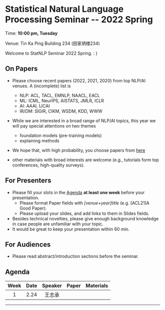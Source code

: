  # Statistical Natural Language Processing Seminar -- 2022 Spring

Time: **10:00 pm, Tuesday**

Venue: Tin Ka Ping Building 234 (田家炳楼234)

Welcome to StatNLP Seminar 2022 Spring. : )

## On Papers

- Please choose recent papers (2022, 2021, 2020) from top NLP/AI venues. A (incomplete) list is
  - NLP: ACL, TACL, EMNLP, NAACL, EACL
  - ML:  ICML, NeurIPS, AISTATS, JMLR, ICLR
  - AI:  AAAI, IJCAI
  - IR/DM: SIGIR, CIKM, WSDM, KDD, WWW

- While we are interested in a broad range of NLP/AI topics, this year we will pay special attentions on two themes
  - foundation models (pre-training models)
  - explaining methods
  
- We hope that, with high probability, you choose papers from [here](https://github.com/AntNLP/seminar/blob/master/2022Spring_StatNLP/paper_list.md)

- other materials with broad interests are welcome (e.g., tutorials form top conferences, high-quality surveys).

## For Presenters

- Please fill your slots in the [Agenda](#agenda) **at least one week** before your presentation.
  - Please format Paper fields with *[venue+year]title* (e.g. [ACL21]A Good Paper).
  - Please upload your slides, and add links to them in Slides fields.
- Besides technical novelties, please give enough background knowledge in case people are unfamiliar with your topic.
- It would be great to keep your presentation within 60 min.

## For Audiences

- Please read abstract/introduction sections before the seminar.

## Agenda

Week   | Date | Speaker   | Paper   | Materials
:---:  | :---: | :---: | --- | :---:
1      |  2.24 | 王志承 |   | 

---
